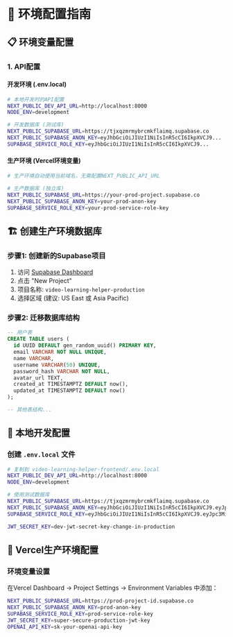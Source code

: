# 🔧 环境配置指南

## 📋 环境变量配置

### 1. **API配置**

#### 开发环境 (.env.local)
```bash
# 本地开发时的API配置
NEXT_PUBLIC_DEV_API_URL=http://localhost:8000
NODE_ENV=development

# 开发数据库 (测试库)
NEXT_PUBLIC_SUPABASE_URL=https://tjxqzmrmybrcmkflaimq.supabase.co
NEXT_PUBLIC_SUPABASE_ANON_KEY=eyJhbGciOiJIUzI1NiIsInR5cCI6IkpXVCJ9...
SUPABASE_SERVICE_ROLE_KEY=eyJhbGciOiJIUzI1NiIsInR5cCI6IkpXVCJ9...
```

#### 生产环境 (Vercel环境变量)
```bash
# 生产环境自动使用当前域名，无需配置NEXT_PUBLIC_API_URL

# 生产数据库 (独立库)
NEXT_PUBLIC_SUPABASE_URL=https://your-prod-project.supabase.co
NEXT_PUBLIC_SUPABASE_ANON_KEY=your-prod-anon-key
SUPABASE_SERVICE_ROLE_KEY=your-prod-service-role-key
```

## 🏗 **创建生产环境数据库**

### 步骤1: 创建新的Supabase项目
1. 访问 [Supabase Dashboard](https://supabase.com/dashboard)
2. 点击 "New Project"
3. 项目名称: `video-learning-helper-production`
4. 选择区域 (建议: US East 或 Asia Pacific)

### 步骤2: 迁移数据库结构
```sql
-- 用户表
CREATE TABLE users (
  id UUID DEFAULT gen_random_uuid() PRIMARY KEY,
  email VARCHAR NOT NULL UNIQUE,
  name VARCHAR,
  username VARCHAR(50) UNIQUE,
  password_hash VARCHAR NOT NULL,
  avatar_url TEXT,
  created_at TIMESTAMPTZ DEFAULT now(),
  updated_at TIMESTAMPTZ DEFAULT now()
);

-- 其他表结构...
```

## 📁 **本地开发配置**

### 创建 `.env.local` 文件
```bash
# 复制到 video-learning-helper-frontend/.env.local
NEXT_PUBLIC_DEV_API_URL=http://localhost:8000
NODE_ENV=development

# 使用测试数据库
NEXT_PUBLIC_SUPABASE_URL=https://tjxqzmrmybrcmkflaimq.supabase.co
NEXT_PUBLIC_SUPABASE_ANON_KEY=eyJhbGciOiJIUzI1NiIsInR5cCI6IkpXVCJ9.eyJpc3MiOiJzdXBhYmFzZSIsInJlZiI6InRqeHF6bXJteWJyY21rZmxhaW1xIiwicm9sZSI6ImFub24iLCJpYXQiOjE3NDgwMTQ2NDIsImV4cCI6MjA2MzU5MDY0Mn0.uOYYkrZP2VFLwNkoU96Qo94A5oh9wJbTIlGnChH2pCg
SUPABASE_SERVICE_ROLE_KEY=eyJhbGciOiJIUzI1NiIsInR5cCI6IkpXVCJ9.eyJpc3MiOiJzdXBhYmFzZSIsInJlZiI6InRqeHF6bXJteWJyY21rZmxhaW1xIiwicm9sZSI6InNlcnZpY2Vfcm9sZSIsImlhdCI6MTc0ODAxNDY0MiwiZXhwIjoyMDYzNTkwNjQyfQ.1f141AbRK3Oz9zDnfCh30PdO9Oy-T_UcBN9wSTGfp6c

JWT_SECRET_KEY=dev-jwt-secret-key-change-in-production
```

## 🚀 **Vercel生产环境配置**

### 环境变量设置
在Vercel Dashboard → Project Settings → Environment Variables 中添加：

```bash
NEXT_PUBLIC_SUPABASE_URL=https://prod-project-id.supabase.co
NEXT_PUBLIC_SUPABASE_ANON_KEY=prod-anon-key
SUPABASE_SERVICE_ROLE_KEY=prod-service-role-key
JWT_SECRET_KEY=super-secure-production-jwt-key
OPENAI_API_KEY=sk-your-openai-api-key
``` 